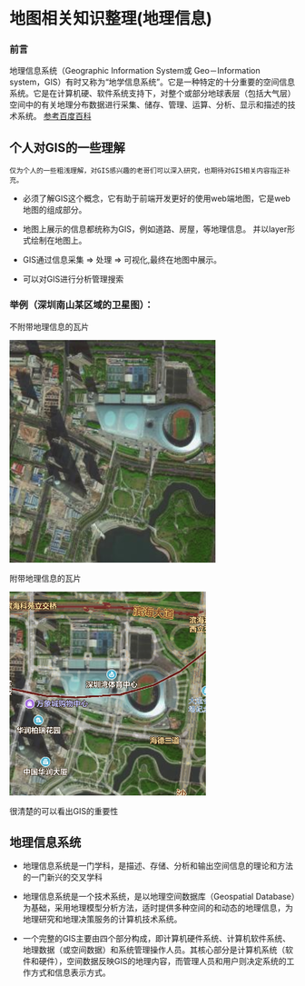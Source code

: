 # 地图相关知识整理(地理信息)

### 前言
地理信息系统（Geographic Information System或 Geo－Information system，GIS）有时又称为“地学信息系统”。它是一种特定的十分重要的空间信息系统。它是在计算机硬、软件系统支持下，对整个或部分地球表层（包括大气层）空间中的有关地理分布数据进行采集、储存、管理、运算、分析、显示和描述的技术系统。
[参考百度百科](https://baike.baidu.com/item/%E5%9C%B0%E7%90%86%E4%BF%A1%E6%81%AF%E7%B3%BB%E7%BB%9F/171830?fromtitle=GIS&fromid=31541&fr=aladdin)



## 个人对GIS的一些理解
```
仅为个人的一些粗浅理解，对GIS感兴趣的老哥们可以深入研究，也期待对GIS相关内容指正补充。
```
- 必须了解GIS这个概念，它有助于前端开发更好的使用web端地图，它是web地图的组成部分。

- 地图上展示的信息都统称为GIS，例如道路、房屋，等地理信息。 并以layer形式绘制在地图上。
- GIS通过信息采集 => 处理 => 可视化,最终在地图中展示。
- 可以对GIS进行分析管理搜索
### 举例（深圳南山某区域的卫星图）：
不附带地理信息的瓦片

![image](./images/gis1.png)

附带地理信息的瓦片

![image](./images/gis2.png)

很清楚的可以看出GIS的重要性

## 地理信息系统
- 地理信息系统是一门学科，是描述、存储、分析和输出空间信息的理论和方法的一门新兴的交叉学科

- 地理信息系统是一个技术系统，是以地理空间数据库（Geospatial Database）为基础，采用地理模型分析方法，适时提供多种空间的和动态的地理信息，为地理研究和地理决策服务的计算机技术系统。

- 一个完整的GIS主要由四个部分构成，即计算机硬件系统、计算机软件系统、地理数据（或空间数据）和系统管理操作人员。其核心部分是计算机系统（软件和硬件），空间数据反映GIS的地理内容，而管理人员和用户则决定系统的工作方式和信息表示方式。
